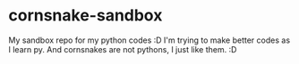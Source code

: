 # cornsnake-sandbox
My sandbox repo for my python codes :D I'm trying to make better codes as I learn py. And cornsnakes are not pythons, I just like them. :D
